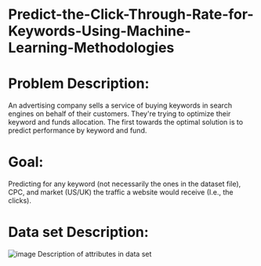 # Predict-the-Click-Through-Rate-for-Keywords-Using-Machine-Learning-Methodologies

# Problem Description:
An advertising company sells a service of buying keywords in search engines on behalf of their customers. They're trying to optimize their keyword and funds allocation. The first towards the optimal solution is to predict performance by keyword and fund. 

# Goal: 
Predicting for any keyword (not necessarily the ones in the dataset file), CPC, and market (US/UK) the traffic a website would receive (I.e., the clicks). 

# Data set Description: 

![image](https://user-images.githubusercontent.com/41851165/67200400-4168dc00-f421-11e9-816d-23bf5e1a39ca.png)
Description of attributes in data set


